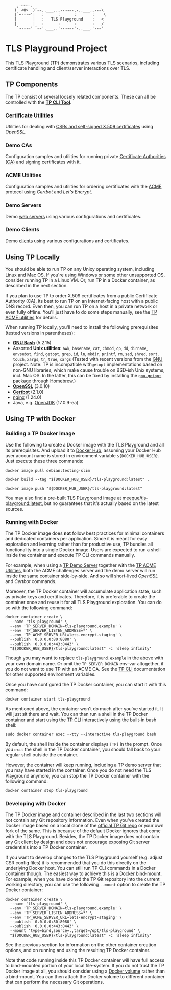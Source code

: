 ```

     ,-~~~-.
    (  <O>  )`~-,.___..,--~~~-,-..___.,--~\
    |`~---~'|   :      :      :       :    \
    |       |   :   TLS Playground    :   <
    |       |   :      :      :       :   /
     `~---~' `~-'.___..'--~~~-'-..___.'--~'

```



# TLS Playground Project

This TLS Playground (TP) demonstrates various TLS scenarios, including certificate handling and client/server interactions over TLS.



## TP Components

The TP consist of several loosely related components.
These can all be controlled with the **[TP CLI Tool](bin/README.md)**.

### Certificate Utilities

Utilities for dealing with [CSRs and self-signed X.509 certificates](cert/README.md) using *OpenSSL*.

### Demo CAs

Configuration samples and utilities for running private [Certificate Authorities (CA)](ca/README.md) and signing certificates with it.

### ACME Utilities

Configuration samples and utilities for ordering certificates with the [ACME](acme/README.md) protocol using *Certbot* and *Let's Encrypt*.

### Demo Servers

Demo [web servers](server/README.md) using various configurations and certificates.

### Demo Clients

Demo [clients](client/README.md) using various configurations and certificates.



## Using TP Locally

You should be able to run TP on any Unixy operating system, including Linux and Mac OS.
If you're using Windows or some other unsupported OS, consider running TP in a Linux VM.
Or, run TP in a Docker container, as described in the next section.

If you plan to use TP to order X.509 certificates from a public Certificate Authority (CA), its best to run TP on an Internet-facing host with a public DNS record.
Even then, you can run TP on a host in a private network or even fully offline.
You'll just have to do some steps manually, see the [TP ACME utilities](acme/README.md) for details.

When running TP locally, you'll need to install the following prerequisites (tested versions in parentheses):

* **[GNU Bash](https://www.gnu.org/software/bash/)** (5.2.15)
* Assorted **Unix utilities**:
  `awk`, `basename`, `cat`, `chmod`, `cp`, `dd`, `dirname`, `envsubst`, `find`, `getopt`, `grep`, `id`, `ln`, `mkdir`, `printf`, `rm`, `sed`, `shred`, `sort`, `touch`, `xargs`, `tr`, `true`, `xargs`
  (Tested with recent versions from the [GNU](https://www.gnu.org/software/software.html) project.
  Note: TP is incompatible with`getopt` implementations based on non-GNU libraries, which make cause trouble on BSD-ish Unix systems, incl. Mac OS. In the latter, this can be fixed by installing the [`gnu-getopt`](https://formulae.brew.sh/formula/gnu-getopt) package through [Homebrew](https://brew.sh/).)
* **[OpenSSL](https://www.openssl.org/)** (3.0.10)
* **[Certbot](https://certbot.eff.org/)** (2.1.0)
* [nginx](https://nginx.org/) (1.24.0)
* Java, e.g. [OpenJDK](https://openjdk.org/) (17.0.9-ea)



## Using TP with Docker

### Building a TP Docker Image

Use the following to create a Docker image with the TLS Playground and all its prerequisites.
And upload it to [Docker Hub](https://hub.docker.com/), assuming your Docker Hub user account name is stored in environment variable `${DOCKER_HUB_USER}`.
Just execute these three commands:

```
docker image pull debian:testing-slim
```
```
docker build --tag "${DOCKER_HUB_USER}/tls-playground:latest" .
```
```
docker image push "${DOCKER_HUB_USER}/tls-playground:latest"
```

You may also find a pre-built TLS PLayground image at [meeque/tls-playground:latest](https://hub.docker.com/r/meeque/tls-playground), but no guarantees that it's actually based on the latest sources.

### Running with Docker

The TP Docker image does **not** follow best practices for minimal containers and dedicated containers per application.
Since it is meant for easy exploration and learning rather than for productive use, TP bundles all functionality into a single Docker image.
Users are expected to run a shell inside the container and execute TP CLI commands manually.

For example, when using a [TP Demo Server](server/README.md) together with the [TP ACME Utilities](acme/README.md), both the ACME challenges server and the demo server will run inside the same container side-by-side.
And so will short-lived *OpenSSL* and *Certbot* commands.

Moreover, the TP Docker container will accumulate application state, such as private keys and certificates.
Therefore, it is preferable to create the container once and reuse it for all TLS Playground exploration.
You can do so with the following command:

```
docker container create \
  --name 'tls-playground' \
  --env 'TP_SERVER_DOMAIN=tls-playground.example' \
  --env 'TP_SERVER_LISTEN_ADDRESS=*' \
  --env 'TP_ACME_SERVER_URL=lets-encrypt-staging' \
  --publish '0.0.0.0:80:8080' \
  --publish '0.0.0.0:443:8443' \
  "${DOCKER_HUB_USER}/tls-playground:latest" -c 'sleep infinity'
```

Though you may want to replace `tls-playground.example` in the above with your own domain name.
Or omit the `TP_SERVER_DOMAIN` env-var altogether, if you do not want to use TP with an ACME CA.
See the [TP CLI](bin/README.md) documentation for other supported environment variables.

Once you have configured the TP Docker container, you can start it with this command:

```
docker container start tls-playground
```

As mentioned above, the container won't do much after you've started it.
It will just sit there and wait.
You can than run a shell in the TP Docker container and start using the [TP CLI](bin/README.md) interactively using the built-in bash shell:

```
sudo docker container exec --tty --interactive tls-playground bash
```

By default, the shell inside the container displays `[TP]` in the prompt.
Once you `exit` the shell in the TP Docker container, you should fall back to your regular shell outside the container.

However, the container will keep running, including a TP demo server that you may have started in the container.
Once you do not need the TLS Playground anymore, you can stop the TP Docker container with the following command:

```
docker container stop tls-playground
```

### Developing with Docker

The TP Docker image and container described in the last two sections will not contain any Git repository information.
Even when you've created the Docker image based on a local clone of the [official TP Git repo](https://github.com/meeque/tls-playground/) or your own fork of the same.
This is because of the default Docker ignores that come with the TLS Playground.
Besides, the TP Docker image does not contain any Git client by design and does not encourage exposing Git server credentials into a TP Docker container.

If you want to develop changes to the TLS Playground yourself (e.g. adjust CSR config files) it is recommended that you do this directly on the underlying Docker host.
You can still run TP CLI commands in a Docker container though.
The easiest way to achieve this is a [Docker bind-mount](https://docs.docker.com/storage/bind-mounts/).
For example, when you have cloned the TP Git repository into the current working directory, you can use the following `--mount` option to create the TP Docker container:

```
docker container create \
  --name 'tls-playground' \
  --env 'TP_SERVER_DOMAIN=tls-playground.example' \
  --env 'TP_SERVER_LISTEN_ADDRESS=*' \
  --env 'TP_ACME_SERVER_URL=lets-encrypt-staging' \
  --publish '0.0.0.0:80:8080' \
  --publish '0.0.0.0:443:8443' \
  --mount 'type=bind,source=.,target=/opt/tls-playground' \
  "${DOCKER_HUB_USER}/tls-playground:latest" -c 'sleep infinity'
```

See the previous section for information on the other container creation options, and on running and using the resulting TP Docker container.

Note that code running inside this TP Docker container will have full access to bind-mounted portion of your local file-system.
If you do not trust the TP Docker image at all, you should consider using a [Docker volume](https://docs.docker.com/storage/volumes/) rather than a bind-mount.
You can then attach the Docker volume to different container that can perform the necessary Git operations.
